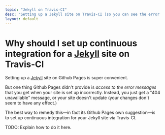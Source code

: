 ```yaml
---
topic: "Jekyll on Travis-CI"
desc: "Setting up a Jekyll site on Travis-CI (so you can see the error messages)"
layout: default
---
```


# Why should I set up continuous integration for a [Jekyll](/topics/jekyll/) site on Travis-CI

Setting up a [Jekyll](/topics/jekyll/) site on Github Pages is super convenient.

But one thing Github Pages didn't provide is *access to the error messages* that you get when your site is set up 
incorrectly.   Instead, you just get a "404 unavailable" message, or your site doesn't update (your changes don't 
seem to have any effect.)

The best way to remedy this&mdash;in fact its Github Pages own suggestion&mdash;is to set up continuous integration for
your Jekyll site via Travis-CI.

TODO: Explain how to do it here.
